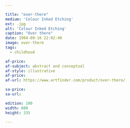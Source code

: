 ```yaml
---

title: "over-there"
medium: 'Colour Inked Etching'
ext: .jpg
alt: 'Colour Inked Etching'
caption: "Over there"
date: 1994-09-16 22:02:40
image: over-there
tags:
  - childhood

af-price:
af-subject: abstract and conceptual
af-style: illustrative
af-price:
af-url: https://www.artfinder.com/product/over-there/

sa-price:
sa-url:

edition: 100
width: 600
height: 335

---
```

